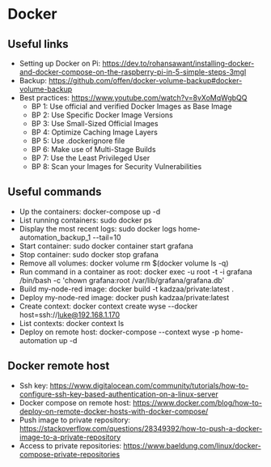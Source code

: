 # Docker

## Useful links

-   Setting up Docker on Pi: https://dev.to/rohansawant/installing-docker-and-docker-compose-on-the-raspberry-pi-in-5-simple-steps-3mgl
-   Backup: https://github.com/offen/docker-volume-backup#docker-volume-backup
-   Best practices: https://www.youtube.com/watch?v=8vXoMqWgbQQ
    -   BP 1: Use official and verified Docker Images as Base Image
    -   BP 2: Use Specific Docker Image Versions
    -   BP 3: Use Small-Sized Official Images
    -   BP 4: Optimize Caching Image Layers
    -   BP 5: Use .dockerignore file
    -   BP 6: Make use of Multi-Stage Builds
    -   BP 7: Use the Least Privileged User
    -   BP 8: Scan your Images for Security Vulnerabilities

## Useful commands

-   Up the containers: docker-compose up -d
-   List running containers: sudo docker ps
-   Display the most recent logs: sudo docker logs home-automation_backup_1 --tail=10
-   Start container: sudo docker container start grafana
-   Stop container: sudo docker stop grafana
-   Remove all volumes: docker volume rm $(docker volume ls -q)
-   Run command in a container as root: docker exec -u root -t -i grafana /bin/bash -c 'chown grafana:root /var/lib/grafana/grafana.db'
-   Build my-node-red image: docker build -t kadzaa/private:latest .
-   Deploy my-node-red image: docker push kadzaa/private:latest
-   Create context: docker context create wyse --docker host=ssh://luke@192.168.1.170
-   List contexts: docker context ls
-   Deploy on remote host: docker-compose --context wyse -p home-automation up -d


## Docker remote host
- Ssh key: https://www.digitalocean.com/community/tutorials/how-to-configure-ssh-key-based-authentication-on-a-linux-server
- Docker compose on remote host: https://www.docker.com/blog/how-to-deploy-on-remote-docker-hosts-with-docker-compose/
- Push image to private repository: https://stackoverflow.com/questions/28349392/how-to-push-a-docker-image-to-a-private-repository
- Access to private repositories: https://www.baeldung.com/linux/docker-compose-private-repositories